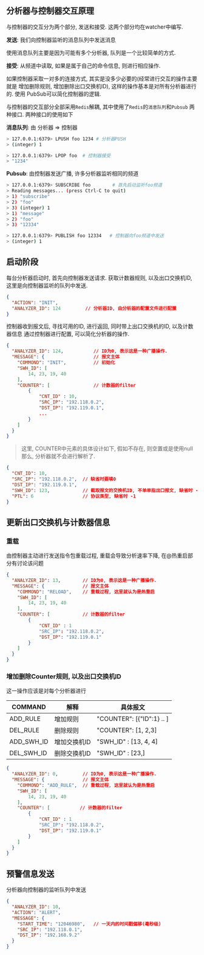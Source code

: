 ## 分析器与控制器交互原理

与控制器的交互分为两个部分, 发送和接受. 这两个部分均在watcher中编写.

**发送**: 我们向控制器监听的消息队列中发送消息

使用消息队列主要是因为可能有多个分析器, 队列是一个比较简单的方式.


**接受**: 从频道中读取, 如果是属于自己的命令信息, 则进行相应操作.

如果控制器采取一对多的连接方式, 其实是没多少必要的(经常进行交互的操作主要就是
增加删除规则, 增加删除出口交换机ID), 这样的操作基本是对所有分析器进行的. 使用
PubSub可以简化控制器的逻辑.

与控制器的交互部分全部采用`Redis`解耦, 其中使用了`Redis`的`消息队列`和`Pubsub`
两种接口. 两种接口的使用如下

**消息队列**: 由 分析器 => 控制器

```bash
> 127.0.0.1:6379> LPUSH foo 1234 # 分析器PUSH
> (integer) 1

> 127.0.0.1:6379> LPOP foo  # 控制器接受
> "1234"
```

**Pubsub**: 由控制器发送广播, 许多分析器监听相同的频道

```bash
> 127.0.0.1:6379> SUBSCRIBE foo        # 首先启动监听foo频道 
> Reading messages... (press Ctrl-C to quit)
> 1) "subscribe"
> 2) "foo"
> 3) (integer) 1
> 1) "message"
> 2) "foo"
> 3) "12334"

> 127.0.0.1:6379> PUBLISH foo 12334   # 控制器向foo频道中发送
> (integer) 1
```

## 启动阶段

每台分析器启动时, 首先向控制器发送请求. 获取计数器规则, 以及出口交换机ID,
这里是向控制器监听的队列中发送.

```json
{
  "ACTION": "INIT",
  "ANALYZER_ID": 124         // 分析器ID, 由分析器的配置文件进行配置
}
```


控制器收到报文后, 寻找可用的ID, 进行返回, 同时带上出口交换机的ID, 以及计数器信息
通过控制器进行配置, 可以简化分析器的操作.

```json
{
  "ANALYZER_ID": 124,           // ID为0, 表示这是一种广播操作.
  "MESSAGE": {                  // 报文主体
    "COMMOND": "INIT",          // 初始化
    "SWH_ID": [
        14, 23, 19, 40
    ],
    "COUNTER": [                // 计数器的filter
        {
            "CNT_ID" : 10,
            "SRC_IP": "192.118.0.2",
            "DST_IP": "192.119.0.1",
            ...
        }
    ]
  }
}
```

> 这里, COUNTER中元素的具体设计如下, 假如不存在, 则空置或是使用null
> 那么, 分析器就不会进行解析了.

```json
{
  "CNT_ID": 10,
  "SRC_IP": "192.118.0.2",  // 缺省时要填0
  "DST_IP": "192.119.0.1",
  "SWH_ID": 123,            // 截取报文的交换机ID, 不单单指出口报文, 缺省时 -1
  "PTL": 6                  // 协议类型, 缺省时 -1
}
```


## 更新出口交换机与计数器信息

### 重载

由控制器主动进行发送指令包重载过程, 重载会导致分析速率下降,
在@热重启部分有讨论该问题

```json
{
  "ANALYZER_ID": 13,        // ID为0, 表示这是一种广播操作.
  "MESSAGE": {              // 报文主体
    "COMMOND": "RELOAD",    // 重载过程, 这里就认为是热重启
    "SWH_ID": [
        14, 23, 19, 40
    ],
    "COUNTER": [            // 计数器的filter
        {
            "CNT_ID" : 1
            "SRC_IP": "192.118.0.2",
            "DST_IP": "192.119.0.1"
        }
    ]
  }
}
```

### 增加删除Counter规则, 以及出口交换机ID

这一操作应该是对每个分析器进行

| COMMAND    | 解释         | 具体报文                  |
| -----      | -----        | ---                       |
| ADD_RULE   | 增加规则     | "COUNTER": [{"ID":1} .. ] |
| DEL_RULE   | 删除规则     | "COUNTER": [1, 2,3]       |
| ADD_SWH_ID | 增加交换机ID | "SWH_ID" : [13, 4, 4]     |
| DEL_SWH_ID | 删除交换机ID | "SWH_ID" : [23,]          |

```json
{
  "ANALYZER_ID": 0,         // ID为0, 表示这是一种广播操作.
  "MESSAGE": {              // 报文主体
    "COMMOND": "ADD_RULE",  // 重载过程, 这里就认为是热重启
    "SWH_ID": [
        14, 23, 19, 40
    ],
    "COUNTER": [           // 计数器的filter
        {
            "CNT_ID" : 1
            "SRC_IP": "192.118.0.2",
            "DST_IP": "192.119.0.1"
        }
    ]
  }
}
```

## 预警信息发送

分析器向控制器的监听队列中发送

```json
{
  "ANALYZER_ID": 10,
  "ACTION": "ALERT",
  "MESSAGE": {
    "START_TIME": "12046980",   // 一天内的时间戳偏移(毫秒级)
    "SRC_IP": "192.118.0.1",
    "DST_IP": "192.168.9.2"
  }
}
```

